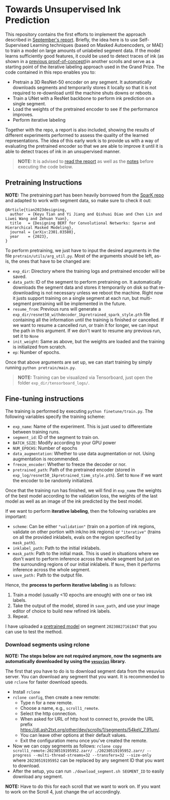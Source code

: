 
# Towards Unsupervised Ink Prediction

This repository contains the first efforts to implement the approach described in [September's report](https://drive.google.com/drive/folders/1S_3BDYpcudAJ2rthNzVqFqGo5GEAgEcr?usp=drive_link). Briefly, the idea here is to use Self-Supervised Learning techniques (based on Masked Autoencoders, or MAE) to train a model on large amounts of unlabeled segment data. If the model learns sufficiently good features, it could be used to detect traces of ink (as shown in a [previous proof-of-concept](https://github.com/jgcarrasco/dino-ink-detection))in another scrolls and serve as a starting point of the iterative labeling approach used in the Grand Prize. The code contained in this repo enables you to:
- Pretrain a 3D ResNet-50 encoder on any segment. It automatically downloads segments and temporarily stores it locally so that it is not required to re-download until the machine shuts downs or reboots.
- Train a UNet with a ResNet backbone to perform ink prediction on a single segment.
- Load the weights of the pretrained encoder to see if the performance improves.
- Perform iterative labeling

Together with the repo, a report is also included, showing the results of different experiments performed to assess the quality of the learned representations. The idea of this early work is to provide us with a way of evaluating the pretrained encoder so that we are able to improve it until it is able to detect traces of ink in an unsupervised manner.

> **NOTE:** It is advised to [read the report](./notes/october-report.pdf) as well as the [notes](./notes/notes.pdf) before executing the code below. 


## Pretraining Instructions

**NOTE:** The pretraining part has been heavily borrowed from the [SparK repo](https://github.com/keyu-tian/SparK) and adapted to work with segment data, so make sure to check it out:
```
@Article{tian2023designing,
  author  = {Keyu Tian and Yi Jiang and Qishuai Diao and Chen Lin and Liwei Wang and Zehuan Yuan},
  title   = {Designing BERT for Convolutional Networks: Sparse and Hierarchical Masked Modeling},
  journal = {arXiv:2301.03580},
  year    = {2023},
}
```

To perform pretraining, we just have to input the desired arguments in the file `pretrain/utils/arg_util.py`. Most of the arguments should be left, as-is, the ones that have to be changed are:

- `exp_dir`: Directory where the training logs and pretrained encoder will be saved.
- `data_path`: ID of the segment to perform pretraining on. It automatically downloads the segment data and stores it temporarily on disk so that re-downloading is not necessary unless we reboot the machine. Right now it justs support training on a single segment at each run, but multi-segment pretraining will be implemented in the future. 
- `resume_from`: Previous runs will generate a `exp_dir/resnet50_withdecoder_1kpretrained_spark_style.pth` file containing all the information until the training is finished or cancelled. If we want to resume a cancelled run, or train it for longer, we can input the path in this argument. If we don't want to resume any previous run, set it to `None`
- `init_weight`: Same as above, but the weights are loaded and the training is initialized from scratch.
- `ep`: Number of epochs. 

Once that above arguments are set up, we can start training by simply running `python pretrain/main.py`.

> **NOTE:** Training can be visualized via Tensorboard, just open the folder `exp_dir/tensorboard_logs/`.

## Fine-tuning instructions

The training is performed by executing `python finetune/train.py`. The following variables specify the training scheme:

- `exp_name`: Name of the experiment. This is just used to differentiate between training runs.
- `segment_id`: ID of the segment to train on.
- `BATCH_SIZE`: Modify according to your GPU power
- `NUM_EPOCHS`: Number of epochs
- `data_augmentation`: Whether to use data augmentation or not. Using augmentation is recommended.
- `freeze_encoder`: Whether to freeze the decoder or nor.
- `pretrained_path`: Path of the pretrained encoder (stored in `exp_log/resnet50_1kpretrained_timm_style.pth`). Set to `None` if we want the encoder to be randomly initialized.

Once that the training run has finished, we will find in `exp_name` the weights of the best model according to the validation loss, the weights of the last model as well as an image of the ink predicted by the best model.

If we want to perform **iterative labeling**, then the following variables are important:
- `scheme`: Can be either `"validation"` (train on a portion of ink regions, validate on other portion with ink/no ink regions) or `"iterative"` (trains on all the provided inklabels, evals on the region specified by `mask_path`).
- `inklabel_path`: Path to the initial inklabels.
- `mask_path`: Path to the initial mask. This is used in situations where we don't want to perform inference across the whole segment but just on the surrounding regions of our initial inklabels. If `None`, then it performs inference across the whole segment.
- `save_path:` Path to the output file.

Hence, the **process to perform iterative labeling** is as follows:
1. Train a model (usually <10 epochs are enough) with one or two ink labels.
2. Take the output of the model, stored in `save_path`, and use your image editor of choice to build new refined ink labels.
3. Repeat.

I have uploaded a [pretrained model](https://drive.google.com/file/d/1EW6_pXom5uS-YoD9flvnXd9Dp5ZZUw-W/view?usp=drive_link) on segment `20230827161847` that you can use to test the method.


### Download segments using rclone

**NOTE: The steps below are not required anymore, now the segments are automatically downloaded by using the [`vesuvius`](https://github.com/ScrollPrize/vesuvius) library.**

The first that you have to do is to download segment data from the vesuvius server. You can download any segment that you want. It is recommended to use `rclone` for faster download speeds.

- Install `rclone`
- `rclone config`, then create a new remote:
    - Type n for a new remote.
    - Choose a name, e.g., `scroll1_remote`.
    - Select the http connection.
    - When asked for URL of http host to connect to, provide the URL prefix https://dl.ash2txt.org/other/dev/scrolls/1/segments/54keV_7.91um/.
    - You can leave other options at their default values.
    - Exit the configuration menu once you've created the remote.
- Now we can copy segments as follows: `rclone copy scroll1_remote:20230519195952.zarr/ ./20230519195952.zarr/ --progress --multi-thread-streams=32 --transfers=32 --size-only` where `20230519195952` can be replaced by any segment ID that you want to download.
- After the setup, you can run `./download_segment.sh SEGMENT_ID` to easily download any segment.

**NOTE:** Have to do this for each scroll that we want to work on. If you want to work on the Scroll 4, just change the url accordingly.





